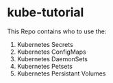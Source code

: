 # kube-tutorial

This Repo contains who to use the:
1) Kubernetes Secrets
2) Kubernetes ConfigMaps
3) Kubernetes DaemonSets
4) Kubernetes Petsets
5) Kubernetes Persistant Volumes

